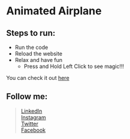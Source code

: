 # Animated Airplane

## Steps to run: ##
* Run the code
* Reload the website
* Relax and have fun
    * Press and Hold Left Click to see magic!!!

You can check it out [here](https://rushabhkoradia.github.io/animated-airplane/)

## Follow me: ##
> [LinkedIn](https://www.linkedin.com/in/rushabh-koradia/) <br>
> [Instagram](https://instagram.com/fusiancode) <br>
> [Twitter](https://twitter.com/fusiancode) <br>
> [Facebook](https://www.facebook.com/fusiancode) <br>